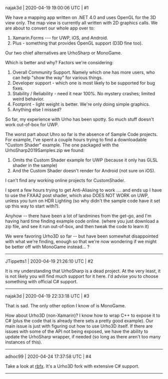 najak3d | 2020-04-19 19:00:06 UTC | #1

We have a mapping app written on .NET 4.0 and uses OpenGL for the 3D view only.  The map view is currently all written with 2D graphics calls.   We are about to convert our whole app over to:

1. Xamarin.Forms --- for UWP, iOS, and Android.
2. Plus - something that provides OpenGL support (D3D fine too).

Our two chief alternatives are UrhoSharp or MonoGame.

Which is better and why?   Factors we're considering:
1. Overall Community Support.  Namely which one has more users, who can help "show the way" for various things.
2. Developer support - which one is most likely to be supported for bug fixes.
3. Stability / Reliability - need it near 100%.  No mystery crashes; limited weird behavior.
4. Footprint - light weight is better.  We're only doing simple graphics.
5. Anything else I missed?

So far, my experience with Urho has been spotty.  So much stuff doesn't work out-of-box for UWP. 

The worst part about Uhro so far is the absence of Sample Code projects.   For example, I've spent a couple hours trying to find a downloadable "Custom Shader" example.  The one packaged with the UrhoSharp2019Samples.zip we found:

1. Omits the Custom Shader example for UWP (because it only has GLSL shader in the sample)
2. And the Custom Shader doesn't render for Android (not sure on iOS).

I can't find any working online projects for CustomShader.

I spent a few hours trying to get Anti-Aliasing to work .... and ends up I have to use the FXAA2 post shader, which also DOES NOT WORK on UWP, unless you turn on HDR Lighting (so why didn't the sample code have it set up this way to start with?).

Anyhow -- there have been a lot of landmines from the get-go, and I'm having hard time finding example code online. (where you just download a zip file, and see it run out-of-box, and then tweak the code to learn it)

We were favoring Urho3D so far -- but have been somewhat disappointed with what we're finding, enough so that we're now wondering if we might be better off with MonoGame instead... ?

-------------------------

JTippetts1 | 2020-04-19 21:26:10 UTC | #2

It is my understanding that UrhoSharp is a dead project. At the very least, it is not likely you will find much support for it here. I'd advise you to choose something with official C# support.

-------------------------

najak3d | 2020-04-19 22:33:18 UTC | #3

That is sad.  The only other option I know of is MonoGame.

How about Urho3D (non-Xamarin)?   I know how to wrap C++ to expose it to C# (plus the code that is already there sets a pretty good example).   Our main issue is just with figuring out how to use Urho3D itself.   If there are issues with some of the API not being exposed, we have the ability to update the UrhoSharp wrapper, if needed (so long as there aren't too many instances of this).

-------------------------

adhoc99 | 2020-04-24 17:37:58 UTC | #4

Take a look at [rbfx](https://github.com/rokups/rbfx). It's a Urho3D fork with extensive C# support.

-------------------------


